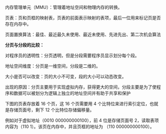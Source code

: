 内存管理单元（MMU）：管理着地址空间和物理内存的转换。

页表：页和页框的映射表，页表的前面表示映射的表项，最后一位用来标记页是否存在内存中。

页面置换算法：最佳、最近最久未使用、最近未使用、先进先出、第二次机会算法

**分页与分段的比较：**

对程序员的透明性：分页透明，但是分段需要程序员显示划分每个段。

地址空间维度：分页是一维空间，分段是二维的。

大小是否可以改变：页的大小不可变，段的大小可以动态改变。

出现的原因：分页主要用于实现虚拟内存，获得更大的空间，分段主要是为了使程序和数据可以被划分为逻辑上独立的地址空间并有助于共享和保护

下图的页表存放着 16 个页，这 16 个页需要用 4 个比特位来进行索引定位，也就是存储页面号，剩下 12 个比特位存储偏移量。

例如对于虚拟地址（0010 000000000100），前 4 位是存储页面号 2，读取表项内容为（110 1）。该页在内存中，并且页框的地址为 （110 000000000100）。